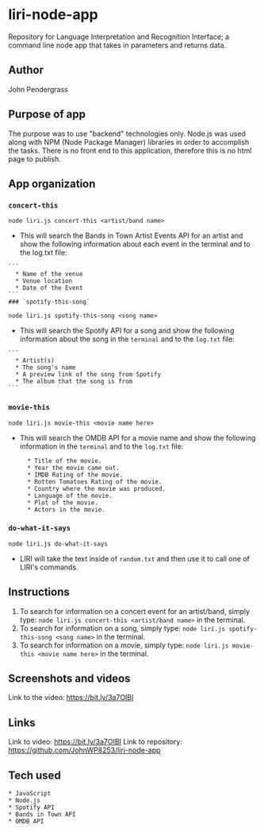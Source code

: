# liri-node-app
Repository for Language Interpretation and Recognition Interface; a command line node app that takes in parameters and returns data.

## Author
John Pendergrass

## Purpose of app
The purpose was to use "backend" technologies only. Node.js was used along with NPM (Node Package Manager) libraries in order to accomplish the tasks. There is no front end to this application, therefore this is no html page to publish.

## App organization
### `concert-this`

  `node liri.js concert-this <artist/band name>`

   * This will search the Bands in Town Artist Events API for an artist and show the following information about each event in the terminal and to the log.txt file:

    ```
      * Name of the venue
      * Venue location
      * Date of the Event 
    ```
    ### `spotify-this-song`

  `node liri.js spotify-this-song <song name>`

   * This will search the Spotify API for a song and show the following information about the song in the `terminal` and to the `log.txt` file:
   
    ```
      * Artist(s)
      * The song's name
      * A preview link of the song from Spotify
      * The album that the song is from
    ```

### `movie-this`

  `node liri.js movie-this <movie name here>`

  * This will search the OMDB API for a movie name and show the following information in the `terminal` and to the `log.txt` file:

    ```
      * Title of the movie.
      * Year the movie came out.
      * IMDB Rating of the movie.
      * Rotten Tomatoes Rating of the movie.
      * Country where the movie was produced.
      * Language of the movie.
      * Plot of the movie.
      * Actors in the movie.
    ```

### `do-what-it-says`
  `node liri.js do-what-it-says`

   * LIRI will take the text inside of `random.txt` and then use it to call one of LIRI's commands.

## Instructions
1. To search for information on a concert event for an artist/band, simply type:  `node liri.js concert-this <artist/band name>` in the terminal. 
1. To search for information on a song, simply type: `node liri.js spotify-this-song <song name>` in the terminal. 
1. To search for information on a movie, simply type:   `node liri.js movie-this <movie name here>` in the terminal. 

## Screenshots and videos
Link to the video: https://bit.ly/3a7OIBI
## Links
Link to video: https://bit.ly/3a7OIBI
Link to repository: https://github.com/JohnWP8253/liri-node-app

## Tech used
    * JavaScript
    * Node.js
    * Spotify API
    * Bands in Town API
    * OMDB API


